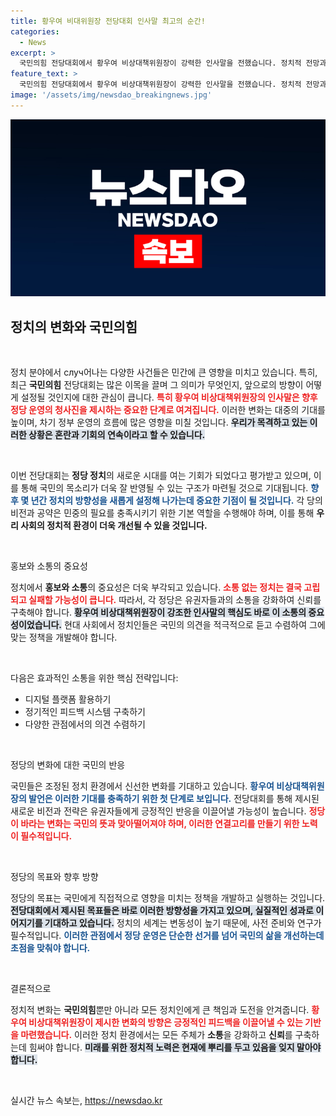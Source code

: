 ```yaml
---
title: 황우여 비대위원장 전당대회 인사말 최고의 순간!
categories:
  - News
excerpt: >
  국민의힘 전당대회에서 황우여 비상대책위원장이 강력한 인사말을 전했습니다. 정치적 전망과 당의 비전이 고양시 킨텍스에서 담겼는데, 어떤 메시지가 담겼는지 궁금하지 않나요? 클릭하세요!
feature_text: >
  국민의힘 전당대회에서 황우여 비상대책위원장이 강력한 인사말을 전했습니다. 정치적 전망과 당의 비전이 고양시 킨텍스에서 담겼는데, 어떤 메시지가 담겼는지 궁금하지 않나요? 클릭하세요!
image: '/assets/img/newsdao_breakingnews.jpg'
---
```


<p><img src="/assets/img/newsdao_breakingnews.jpg" alt="koreaapp 속보" /></p>

<h2 data-ke-size="size26">정치의 변화와 국민의힘</h2>

<p data-ke-size="size16">&nbsp;</p>

<p>정치 분야에서 случ어나는 다양한 사건들은 민간에 큰 영향을 미치고 있습니다. 특히, 최근 <strong>국민의힘</strong> 전당대회는 많은 이목을 끌며 그 의미가 무엇인지, 앞으로의 방향이 어떻게 설정될 것인지에 대한 관심이 큽니다. <b><span style="color: #ee2323;">특히 황우여 비상대책위원장의 인사말은 향후 정당 운영의 청사진을 제시하는 중요한 단계로 여겨집니다.</span></b> 이러한 변화는 대중의 기대를 높이며, 차기 정부 운영의 흐름에 많은 영향을 미칠 것입니다. <b><span style="background-color: #21538527;">우리가 목격하고 있는 이러한 상황은 혼란과 기회의 연속이라고 할 수 있습니다.</span></b> </p>

<p data-ke-size="size16">&nbsp;</p>

<p>이번 전당대회는 <strong>정당 정치</strong>의 새로운 시대를 여는 기회가 되었다고 평가받고 있으며, 이를 통해 국민의 목소리가 더욱 잘 반영될 수 있는 구조가 마련될 것으로 기대됩니다. <b><span style="color: #1a5490;">향후 몇 년간 정치의 방향성을 새롭게 설정해 나가는데 중요한 기점이 될 것입니다.</span></b> 각 당의 비전과 공약은 민중의 필요를 충족시키기 위한 기본 역할을 수행해야 하며, 이를 통해 <b>우리 사회의 정치적 환경이 더욱 개선될 수 있을 것입니다.</b></p>

<p data-ke-size="size16">&nbsp;</p>

<p>홍보와 소통의 중요성 </p>

<p>정치에서 <strong>홍보와 소통</strong>의 중요성은 더욱 부각되고 있습니다. <b><span style="color: #ee2323;">소통 없는 정치는 결국 고립되고 실패할 가능성이 큽니다.</span></b> 따라서, 각 정당은 유권자들과의 소통을 강화하여 신뢰를 구축해야 합니다. <b><span style="background-color: #21538527;">황우여 비상대책위원장이 강조한 인사말의 핵심도 바로 이 소통의 중요성이었습니다.</span></b> 현대 사회에서 정치인들은 국민의 의견을 적극적으로 듣고 수렴하여 그에 맞는 정책을 개발해야 합니다. </p>

<p data-ke-size="size16">&nbsp;</p>

<p>다음은 효과적인 소통을 위한 핵심 전략입니다:</p>

<ul>
  <li>디지털 플랫폼 활용하기</li>
  <li>정기적인 피드백 시스템 구축하기</li>
  <li>다양한 관점에서의 의견 수렴하기</li>
</ul>

<p data-ke-size="size16">&nbsp;</p>

<p>정당의 변화에 대한 국민의 반응 </p>

<p>국민들은 조정된 정치 환경에서 신선한 변화를 기대하고 있습니다. <b><span style="color: #1a5490;">황우여 비상대책위원장의 발언은 이러한 기대를 충족하기 위한 첫 단계로 보입니다.</span></b> 전당대회를 통해 제시된 새로운 비전과 전략은 유권자들에게 긍정적인 반응을 이끌어낼 가능성이 높습니다. <b><span style="color: #ee2323;">정당이 바라는 변화는 국민의 뜻과 맞아떨어져야 하며, 이러한 연결고리를 만들기 위한 노력이 필수적입니다.</span></b> </p>

<p data-ke-size="size16">&nbsp;</p>

<p>정당의 목표와 향후 방향 </p>

<p>정당의 목표는 국민에게 직접적으로 영향을 미치는 정책을 개발하고 실행하는 것입니다. <b><span style="background-color: #21538527;">전당대회에서 제시된 목표들은 바로 이러한 방향성을 가지고 있으며, 실질적인 성과로 이어지기를 기대하고 있습니다.</span></b> 정치의 세계는 변동성이 높기 때문에, 사전 준비와 연구가 필수적입니다. <b><span style="color: #1a5490;">이러한 관점에서 정당 운영은 단순한 선거를 넘어 국민의 삶을 개선하는데 초점을 맞춰야 합니다.</span></b></p>

<p data-ke-size="size16">&nbsp;</p>

<p>결론적으로 </p>

<p>정치적 변화는 <strong>국민의힘</strong>뿐만 아니라 모든 정치인에게 큰 책임과 도전을 안겨줍니다. <b><span style="color: #ee2323;">황우여 비상대책위원장이 제시한 변화의 방향은 긍정적인 피드백을 이끌어낼 수 있는 기반을 마련했습니다.</span></b> 이러한 정치 환경에서는 모든 주체가 <strong>소통</strong>을 강화하고 <strong>신뢰</strong>를 구축하는데 힘써야 합니다. <b><span style="background-color: #21538527;">미래를 위한 정치적 노력은 현재에 뿌리를 두고 있음을 잊지 말아야 합니다.</span></b> </p>

<p data-ke-size="size16">&nbsp;</p>
실시간 뉴스 속보는, <a href="https://newsdao.kr" rel="dofollow">https://newsdao.kr</a>


